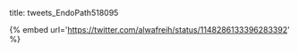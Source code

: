 title: tweets_EndoPath518095

{% embed url='https://twitter.com/alwafreih/status/1148286133396283392' %}
